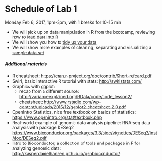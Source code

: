 # Schedule of Lab 1

Monday Feb 6, 2017, 1pm-3pm, with 1 breaks for 10-15 min

- We will pick up on data manipulation in R from the bootcamp, reviewing how to [load data into R](http://swcarpentry.github.io/r-novice-gapminder/13-dplyr/)
- We will show you how to [tidy up your data](http://swcarpentry.github.io/r-novice-gapminder/14-tidyr/)
- We will show more examples of cleaning, separating and visualizing a [sample data set](http://varianceexplained.org/r/tidy-genomics/)

##### Additional materials

- R cheatsheet: https://cran.r-project.org/doc/contrib/Short-refcard.pdf
- Swirl, basic interactive R tutorial with stats: http://swirlstats.com/
- Graphics with ggplot: 
  - recap from a different source: http://varianceexplained.org/RData/code/code_lesson2/
  - cheatsheet: http://www.rstudio.com/wp-content/uploads/2015/12/ggplot2-cheatsheet-2.0.pdf
- OpenIntro Statistics, nice free textbook on basics of statistics: https://www.openintro.org/stat/textbook.php
- Real-world example of genomic data analysis pipeline: RNA-seq data analysis with package DESeq2: https://www.bioconductor.org/packages/3.3/bioc/vignettes/DESeq2/inst/doc/DESeq2.pdf
- Intro to Bioconductor, a collection of tools and packages in R for analyzing genomic data: http://kasperdanielhansen.github.io/genbioconductor/
